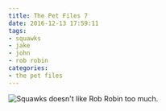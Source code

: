 ```yaml
---
title: The Pet Files 7
date: 2016-12-13 17:59:11
tags:
- squawks
- jake
- john
- rob robin
categories:
- the pet files
---
```

<img alt="Squawks doesn't like Rob Robin too much." src="/binville017.png">
